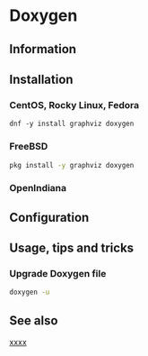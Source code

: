 # Doxygen

## Information

## Installation

### CentOS, Rocky Linux, Fedora

```
dnf -y install graphviz doxygen
```

### FreeBSD

```sh
pkg install -y graphviz doxygen
```

### OpenIndiana

## Configuration

## Usage, tips and tricks

### Upgrade Doxygen file

```sh
doxygen -u
```

## See also

[xxxx](http://yyyyy)
